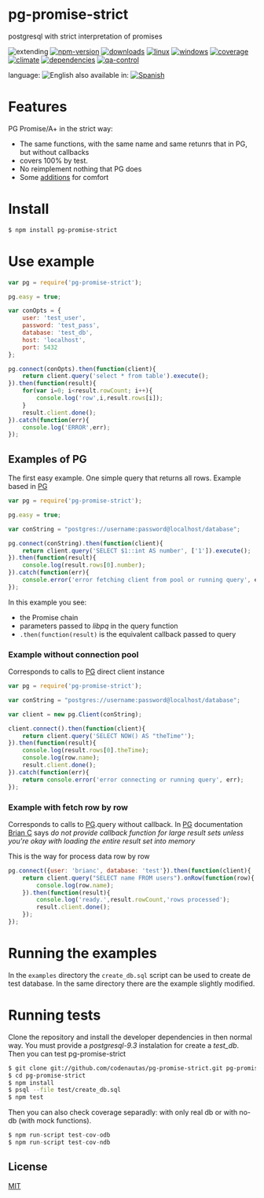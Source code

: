 # pg-promise-strict

postgresql with strict interpretation of promises


![extending](https://img.shields.io/badge/stability-extending-orange.svg)
[![npm-version](https://img.shields.io/npm/v/pg-promise-strict.svg)](https://npmjs.org/package/pg-promise-strict)
[![downloads](https://img.shields.io/npm/dm/pg-promise-strict.svg)](https://npmjs.org/package/pg-promise-strict)
[![linux](https://img.shields.io/travis/codenautas/pg-promise-strict/master.svg)](https://travis-ci.org/codenautas/pg-promise-strict)
[![windows](https://ci.appveyor.com/api/projects/status/github/codenautas/pg-promise-strict?svg=true)](https://ci.appveyor.com/project/codenautas/pg-promise-strict)
[![coverage](https://img.shields.io/coveralls/codenautas/pg-promise-strict/master.svg)](https://coveralls.io/r/codenautas/pg-promise-strict)
[![climate](https://img.shields.io/codeclimate/github/codenautas/pg-promise-strict.svg)](https://codeclimate.com/github/codenautas/pg-promise-strict)
[![dependencies](https://img.shields.io/david/codenautas/pg-promise-strict.svg)](https://david-dm.org/codenautas/pg-promise-strict)
[![qa-control](http://codenautas.com/github/codenautas/pg-promise-strict.svg)](http://codenautas.com/github/codenautas/pg-promise-strict)


language: ![English](https://raw.githubusercontent.com/codenautas/multilang/master/img/lang-en.png)
also available in:
[![Spanish](https://raw.githubusercontent.com/codenautas/multilang/master/img/lang-es.png)](LEEME.md)


# Features

PG Promise/A+ in the strict way:
 * The same functions, with the same name and same retunrs that in PG, but without callbacks
 * covers 100% by test.
 * No reimplement nothing that PG does
 * Some [additions](docs/additions.md) for comfort


# Install


```sh
$ npm install pg-promise-strict
```


# Use example


```js
var pg = require('pg-promise-strict');

pg.easy = true;

var conOpts = {
    user: 'test_user',
    password: 'test_pass',
    database: 'test_db',
    host: 'localhost',
    port: 5432
};

pg.connect(conOpts).then(function(client){
    return client.query('select * from table').execute();
}).then(function(result){
    for(var i=0; i<result.rowCount; i++){
        console.log('row',i,result.rows[i]);
    }
    result.client.done();
}).catch(function(err){
    console.log('ERROR',err);
});
```


## Examples of PG

The first easy example. One simple query that returns all rows. Example based in [PG](https://www.npmjs.com/package/pg#client-pooling)


```js
var pg = require('pg-promise-strict');

pg.easy = true;

var conString = "postgres://username:password@localhost/database";

pg.connect(conString).then(function(client){
    return client.query('SELECT $1::int AS number', ['1']).execute();
}).then(function(result){
    console.log(result.rows[0].number);
}).catch(function(err){
    console.error('error fetching client from pool or running query', err);
});
```


In this example you see:
 * the Promise chain
 * parameters passed to *libpq* in the query function
 * `.then(function(result)` is the equivalent callback passed to query


### Example without connection pool

Corresponds to calls to [PG](https://github.com/brianc/node-postgres#client-instance)
direct client instance


```js
var pg = require('pg-promise-strict');

var conString = "postgres://username:password@localhost/database";

var client = new pg.Client(conString);

client.connect().then(function(client){
    return client.query('SELECT NOW() AS "theTime"');
}).then(function(result){
    console.log(result.rows[0].theTime);
    console.log(row.name);
    result.client.done();
}).catch(function(err){
    return console.error('error connecting or running query', err);
});
```


### Example with fetch row by row

Corresponds to calls to [PG](https://github.com/brianc/node-postgres/wiki/Client#simple-query-without-callback).query
without callback. In [PG](https://github.com/brianc/node-postgres/wiki/Client#parameters-1) documentation
[Brian C](https://github.com/brianc) says *do not provide callback function for large result sets unless you're okay with loading the entire result set into memory*

This is the way for process data row by row


```js
pg.connect({user: 'brianc', database: 'test'}).then(function(client){
    return client.query("SELECT name FROM users").onRow(function(row){
        console.log(row.name);
    }).then(function(result){
        console.log('ready.',result.rowCount,'rows processed');
        result.client.done();
    });
});
```


# Running the examples

In the `examples` directory the `create_db.sql` script can be used to create de test database.
In the same directory there are the example slightly modified.


# Running tests

Clone the repository and install the developer dependencies in then normal way.
You must provide a *postgresql-9.3* instalation for create a *test_db*.
Then you can test pg-promise-strict


```sh
$ git clone git://github.com/codenautas/pg-promise-strict.git pg-promise-strict
$ cd pg-promise-strict
$ npm install
$ psql --file test/create_db.sql
$ npm test
```


Then you can also check coverage separadly: with only real db or with no-db (with mock functions).


```js
$ npm run-script test-cov-odb
$ npm run-script test-cov-ndb
```


## License


[MIT](LICENSE)
